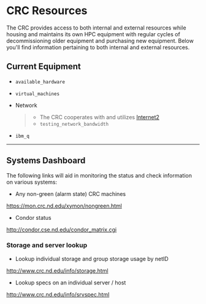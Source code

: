 # CRC Resources

The CRC provides access to both internal and external resources while housing and maintains its own HPC equipment with regular cycles of decommissioning older equipment and purchasing new equipment. Below you'll find information pertaining to both internal and external resources.

## Current Equipment

- `available_hardware`

- `virtual_machines`

- Network

  > - The CRC cooperates with and utilizes [Internet2](https://www.internet2.edu/)
  > - `testing_network_bandwidth`

- `ibm_q`

------------------------------------------------------------------------

## Systems Dashboard

The following links will aid in monitoring the status and check information on various systems:

- Any non-green (alarm state) CRC machines

<https://mon.crc.nd.edu/xymon/nongreen.html>

- Condor status

<http://condor.cse.nd.edu/condor_matrix.cgi>

### Storage and server lookup

- Lookup individual storage and group storage usage by netID

<http://www.crc.nd.edu/info/storage.html>

- Lookup specs on an individual server / host

<http://www.crc.nd.edu/info/srvspec.html>
